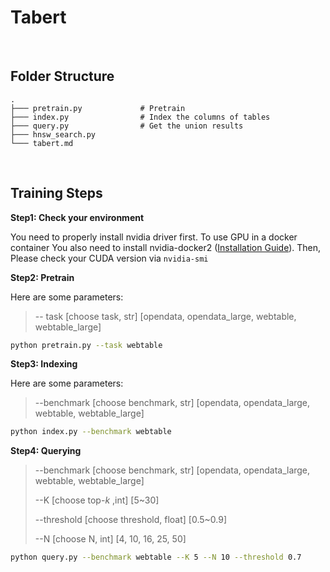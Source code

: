 <div>
    <h1>Tabert</h1>
</div>


<br>

<h2>Folder Structure</h2>

```
.
├─── pretrain.py             # Pretrain
├─── index.py                # Index the columns of tables
├─── query.py                # Get the union results                         
├─── hnsw_search.py     
└─── tabert.md
```

<br>

<h2>Training Steps</h2>

**Step1: Check your environment**

You need to properly install nvidia driver first. To use GPU in a docker container You also need to install nvidia-docker2 ([Installation Guide](https://docs.nvidia.com/datacenter/cloud-native/container-toolkit/install-guide.html#docker)). Then, Please check your CUDA version via `nvidia-smi`

**Step2: Pretrain**

Here are some parameters:

> -- task [choose task, str] [opendata, opendata_large, webtable, webtable_large]

```sh
python pretrain.py --task webtable
```

**Step3: Indexing**

Here are some parameters:

> --benchmark [choose benchmark, str] [opendata, opendata_large, webtable, webtable_large]

```sh
python index.py --benchmark webtable
```

**Step4: Querying**

> --benchmark [choose benchmark, str] [opendata, opendata_large, webtable, webtable_large]
>
> --K [choose top-$k$ ,int] [5~30]
>
> --threshold [choose threshold, float] [0.5~0.9]
>
> --N [choose N, int] [4, 10, 16, 25, 50]

```sh
python query.py --benchmark webtable --K 5 --N 10 --threshold 0.7
```

